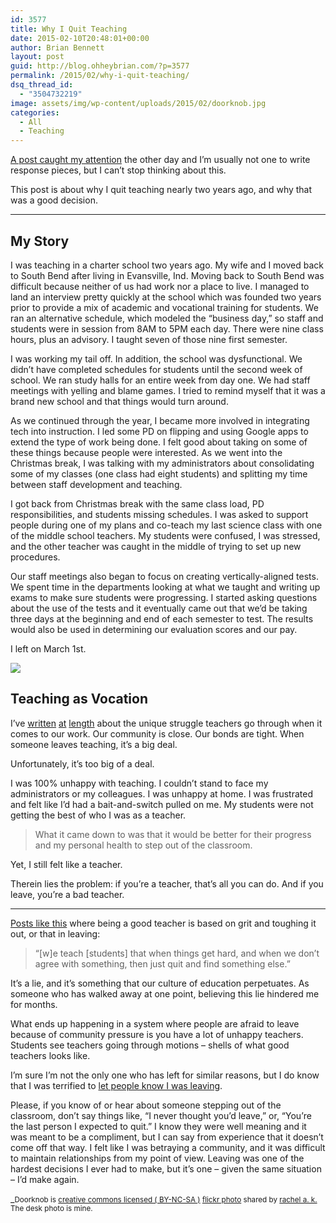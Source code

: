 ```yaml
---
id: 3577
title: Why I Quit Teaching
date: 2015-02-10T20:48:01+00:00
author: Brian Bennett
layout: post
guid: http://blog.ohheybrian.com/?p=3577
permalink: /2015/02/why-i-quit-teaching/
dsq_thread_id:
  - "3504732219"
image: assets/img/wp-content/uploads/2015/02/doorknob.jpg
categories:
  - All
  - Teaching
---
```

[A post caught my attention](http://nesloneyflipped.blogspot.com/2015/02/why-i-will-never-quit.html) the other day and I&#8217;m usually not one to write response pieces, but I can&#8217;t stop thinking about this.

This post is about why I quit teaching nearly two years ago, and why that was a good decision.

* * *

## My Story

I was teaching in a charter school two years ago. My wife and I moved back to South Bend after living in Evansville, Ind. Moving back to South Bend was difficult because neither of us had work nor a place to live. I managed to land an interview pretty quickly at the school which was founded two years prior to provide a mix of academic and vocational training for students. We ran an alternative schedule, which modeled the &#8220;business day,&#8221; so staff and students were in session from 8AM to 5PM each day. There were nine class hours, plus an advisory. I taught seven of those nine first semester.

I was working my tail off. In addition, the school was dysfunctional. We didn&#8217;t have completed schedules for students until the second week of school. We ran study halls for an entire week from day one. We had staff meetings with yelling and blame games. I tried to remind myself that it was a brand new school and that things would turn around.

As we continued through the year, I became more involved in integrating tech into instruction. I led some PD on flipping and using Google apps to extend the type of work being done. I felt good about taking on some of these things because people were interested. As we went into the Christmas break, I was talking with my administrators about consolidating some of my classes (one class had eight students) and splitting my time between staff development and teaching.

I got back from Christmas break with the same class load, PD responsibilities, and students missing schedules. I was asked to support people during one of my plans and co-teach my last science class with one of the middle school teachers. My students were confused, I was stressed, and the other teacher was caught in the middle of trying to set up new procedures.

Our staff meetings also began to focus on creating vertically-aligned tests. We spent time in the departments looking at what we taught and writing up exams to make sure students were progressing. I started asking questions about the use of the tests and it eventually came out that we&#8217;d be taking three days at the beginning and end of each semester to test. The results would also be used in determining our evaluation scores and our pay.

I left on March 1st.

![](https://farm9.staticflickr.com/8374/8384142798_5cfc91de0c_b.jpg)

## Teaching as Vocation

I&#8217;ve [written](http://blog.ohheybrian.com/teacher/) [at](http://blog.ohheybrian.com/sages-lunatics-teacher-identity/) [length](http://blog.ohheybrian.com/straddling-the-line/) about the unique struggle teachers go through when it comes to our work. Our community is close. Our bonds are tight. When someone leaves teaching, it&#8217;s a big deal.

Unfortunately, it&#8217;s too big of a deal.

I was 100% unhappy with teaching. I couldn&#8217;t stand to face my administrators or my colleagues. I was unhappy at home. I was frustrated and felt like I&#8217;d had a bait-and-switch pulled on me. My students were not getting the best of who I was as a teacher.

<blockquote class="pullquote">
  <p>
    What it came down to was that it would be better for their progress and my personal health to step out of the classroom.
  </p>
</blockquote>

Yet, I still felt like a teacher.

Therein lies the problem: if you&#8217;re a teacher, that&#8217;s all you can do. And if you leave, you&#8217;re a bad teacher.

* * *

[Posts like this](http://nesloneyflipped.blogspot.com/2015/02/why-i-will-never-quit.html) where being a good teacher is based on grit and toughing it out, or that in leaving:

> &#8220;[w]e teach [students] that when things get hard, and when we don&#8217;t agree with something, then just quit and find something else.&#8221;

It&#8217;s a lie, and it&#8217;s something that our culture of education perpetuates. As someone who has walked away at one point, believing this lie hindered me for months.

What ends up happening in a system where people are afraid to leave because of community pressure is you have a lot of unhappy teachers. Students see teachers going through motions &#8211; shells of what good teachers looks like.

I&#8217;m sure I&#8217;m not the only one who has left for similar reasons, but I do know that I was terrified to [let people know I was leaving](http://blog.ohheybrian.com/stepping-aside/).

Please, if you know of or hear about someone stepping out of the classroom, don&#8217;t say things like, &#8220;I never thought you&#8217;d leave,&#8221; or, &#8220;You&#8217;re the last person I expected to quit.&#8221; I know they were well meaning and it was meant to be a compliment, but I can say from experience that it doesn&#8217;t come off that way. I felt like I was betraying a community, and it was difficult to maintain relationships from my point of view. Leaving was one of the hardest decisions I ever had to make, but it&#8217;s one &#8211; given the same situation &#8211; I&#8217;d make again.

_<small>Doorknob is <a href="http://creativecommons.org/licenses/by-nc-sa/2.0/">creative commons licensed ( BY-NC-SA )</a> <a title="" href="http://flickr.com/photos/kimonomania/15776074984">flickr photo</a> shared by <a href="http://flickr.com/people/kimonomania">rachel a. k.</a><br />The desk photo is mine.</small></p>
